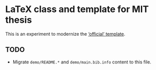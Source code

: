 # LaTeX class and template for MIT thesis

This is an experiment to modernize the [‘official’ template](http://web.mit.edu/thesis/tex/).

## TODO
- Migrate `demo/README.*` and `demo/main.bib.info` content to this file.
